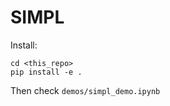 # SIMPL

Install:

```console
cd <this_repo>
pip install -e .
```

Then check `demos/simpl_demo.ipynb`